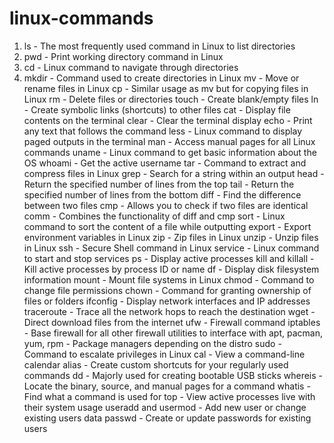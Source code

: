 # linux-commands

1. ls - The most frequently used command in Linux to list directories
2. pwd - Print working directory command in Linux
3. cd - Linux command to navigate through directories
4. mkdir - Command used to create directories in Linux
mv - Move or rename files in Linux
cp - Similar usage as mv but for copying files in Linux
rm - Delete files or directories
touch - Create blank/empty files
ln - Create symbolic links (shortcuts) to other files
cat - Display file contents on the terminal
clear - Clear the terminal display
echo - Print any text that follows the command
less - Linux command to display paged outputs in the terminal
man - Access manual pages for all Linux commands
uname - Linux command to get basic information about the OS
whoami - Get the active username
tar - Command to extract and compress files in Linux
grep - Search for a string within an output
head - Return the specified number of lines from the top
tail - Return the specified number of lines from the bottom
diff - Find the difference between two files
cmp - Allows you to check if two files are identical
comm - Combines the functionality of diff and cmp
sort - Linux command to sort the content of a file while outputting
export - Export environment variables in Linux
zip - Zip files in Linux
unzip - Unzip files in Linux
ssh - Secure Shell command in Linux
service - Linux command to start and stop services
ps - Display active processes
kill and killall - Kill active processes by process ID or name
df - Display disk filesystem information
mount - Mount file systems in Linux
chmod - Command to change file permissions
chown - Command for granting ownership of files or folders
ifconfig - Display network interfaces and IP addresses
traceroute - Trace all the network hops to reach the destination
wget - Direct download files from the internet
ufw - Firewall command
iptables - Base firewall for all other firewall utilities to interface with
apt, pacman, yum, rpm - Package managers depending on the distro
sudo - Command to escalate privileges in Linux
cal - View a command-line calendar
alias - Create custom shortcuts for your regularly used commands
dd - Majorly used for creating bootable USB sticks
whereis - Locate the binary, source, and manual pages for a command
whatis - Find what a command is used for
top - View active processes live with their system usage
useradd and usermod - Add new user or change existing users data
passwd - Create or update passwords for existing users
